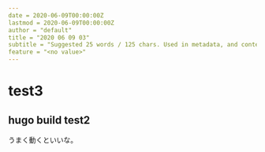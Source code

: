 ```yaml
---
date = 2020-06-09T00:00:00Z
lastmod = 2020-06-09T00:00:00Z
author = "default"
title = "2020 06 09 03"
subtitle = "Suggested 25 words / 125 chars. Used in metadata, and content summaries."
feature = "<no value>"
---
```


# test3
## hugo build test2
うまく動くといいな。
